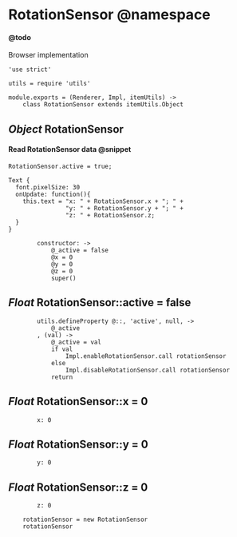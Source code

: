 RotationSensor @namespace
==============

#### @todo

Browser implementation

	'use strict'

	utils = require 'utils'

	module.exports = (Renderer, Impl, itemUtils) ->
		class RotationSensor extends itemUtils.Object

*Object* RotationSensor
-----------------------

#### Read RotationSensor data @snippet

```
RotationSensor.active = true;

Text {
  font.pixelSize: 30
  onUpdate: function(){
    this.text = "x: " + RotationSensor.x + "; " +
                "y: " + RotationSensor.y + "; " +
                "z: " + RotationSensor.z;
  }
}
```

			constructor: ->
				@_active = false
				@x = 0
				@y = 0
				@z = 0
				super()

*Float* RotationSensor::active = false
--------------------------------------

			utils.defineProperty @::, 'active', null, ->
				@_active
			, (val) ->
				@_active = val
				if val
					Impl.enableRotationSensor.call rotationSensor
				else
					Impl.disableRotationSensor.call rotationSensor
				return

*Float* RotationSensor::x = 0
-----------------------------

			x: 0

*Float* RotationSensor::y = 0
-----------------------------

			y: 0

*Float* RotationSensor::z = 0
-----------------------------

			z: 0

		rotationSensor = new RotationSensor
		rotationSensor
